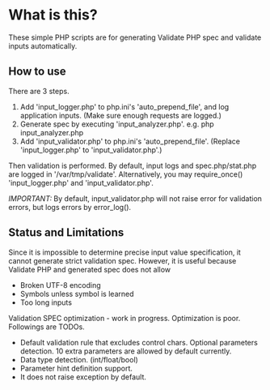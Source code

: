 # What is this?

These simple PHP scripts are for generating Validate PHP spec and validate inputs
automatically.

## How to use

There are 3 steps.

  1. Add 'input_logger.php' to php.ini's 'auto_prepend_file', and log application inputs. (Make sure enough requests are logged.)
  1. Generate spec by executing 'input_analyzer.php'. e.g. php input_analyzer.php
  1. Add 'input_validator.php' to php.ini's 'auto_prepend_file'. (Replace 'input_logger.php' to 'input_validator.php'.)

Then validation is performed. By default, input logs and spec.php/stat.php are logged in '/var/tmp/validate'.
Alternatively, you may require_once() 'input_logger.php' and 'input_validator.php'.

*IMPORTANT:* By default, input_validator.php will not raise error for validation errors, but
logs errors by error_log().

## Status and Limitations

Since it is impossible to determine precise input value specification, it cannot
generate strict validation spec. However, it is useful because Validate PHP and
generated spec does not allow

 * Broken UTF-8 encoding
 * Symbols unless symbol is learned
 * Too long inputs

Validation SPEC optimization - work in progress. Optimization is poor. Followings are TODOs.

 * Default validation rule that excludes control chars.
 Optional parameters detection. 10 extra parameters are allowed by default currently.
 * Data type detection. (int/float/bool)
 * Parameter hint definition support.
 * It does not raise exception by default.
